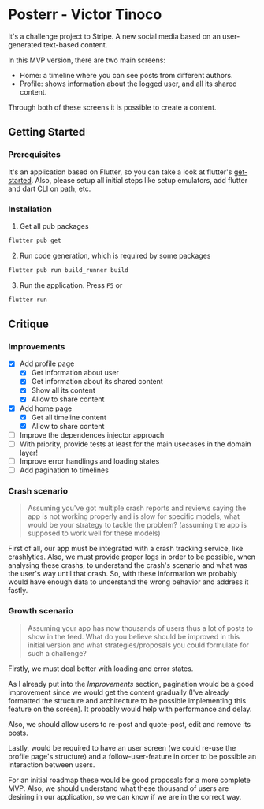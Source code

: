 # Posterr - Victor Tinoco

It's a challenge project to Stripe. A new social media based on an user-generated text-based content.

In this MVP version, there are two main screens:
- Home: a timeline where you can see posts from different authors.
- Profile: shows information about the logged user, and all its shared content.

Through both of these screens it is possible to create a content.

## Getting Started

### Prerequisites

It's an application based on Flutter, so you can take a look at flutter's [get-started](https://docs.flutter.dev/get-started/install). Also, please setup all initial steps like setup emulators, add flutter and dart CLI on path, etc.

### Installation

1. Get all pub packages
```sh
flutter pub get
```
2. Run code generation, which is required by some packages
```sh
flutter pub run build_runner build
```
3. Run the application. Press `F5` or
```sh
flutter run
```

## Critique

### Improvements

- [x] Add profile page
    - [x] Get information about user
    - [x] Get information about its shared content
    - [x] Show all its content
    - [x] Allow to share content
- [x] Add home page
    - [x] Get all timeline content
    - [x] Allow to share content
- [ ] Improve the dependences injector approach
- [ ] With priority, provide tests at least for the main usecases in the domain layer!
- [ ] Improve error handlings and loading states
- [ ] Add pagination to timelines

### Crash scenario

> Assuming you've got multiple crash reports and reviews saying the app is not working properly and is slow for specific models, what would be your strategy to tackle the problem? (assuming the app is supposed to work well for these models)

First of all, our app must be integrated with a crash tracking service, like crashlytics. Also, we must provide proper logs in order to be possible, when analysing these crashs, to understand the crash's scenario and what was the user's way until that crash. So, with these information we probably would have enough data to understand the wrong behavior and address it fastly.

### Growth scenario

> Assuming your app has now thousands of users thus a lot of posts to show in the feed. What do you believe should be improved in this initial version and what strategies/proposals you could formulate for such a challenge?

Firstly, we must deal better with loading and error states.

As I already put into the _Improvements_ section, pagination would be a good improvement since we would get the content gradually (I've already formatted the structure and architecture to be possible implementing this feature on the screen). It probably would help with performance and delay.

Also, we should allow users to re-post and quote-post, edit and remove its posts.

Lastly, would be required to have an user screen (we could re-use the profile page's structure) and a follow-user-feature in order to be possible an interaction between users.

For an initial roadmap these would be good proposals for a more complete MVP. Also, we should understand what these thousand of users are desiring in our application, so we can know if we are in the correct way.
